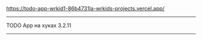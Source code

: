 https://todo-app-wrkid1-86b4731la-wrkids-projects.vercel.app/

---------------------------------------
TODO App на хуках 3.2.11
_______________________________________


